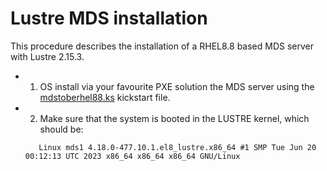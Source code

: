 # Lustre MDS installation

This procedure describes the installation of a RHEL8.8 based MDS server with Lustre 2.15.3. 

- 1) OS install via your favourite PXE solution the MDS server using the [mdstoberhel88.ks](hpcansible/files/kickstarts/mdstoberhel88.ks) kickstart file.  

- 2) Make sure that the system is booted in the LUSTRE kernel, which should be: 
  ```[root@mds1 ~]# uname -a
     Linux mds1 4.18.0-477.10.1.el8_lustre.x86_64 #1 SMP Tue Jun 20 00:12:13 UTC 2023 x86_64 x86_64 x86_64 GNU/Linux
  ```
